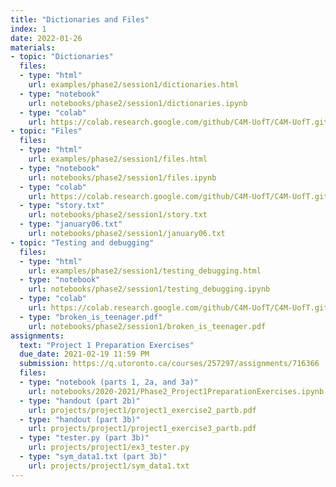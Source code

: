 ```yaml
---
title: "Dictionaries and Files"
index: 1
date: 2022-01-26
materials:
- topic: "Dictionaries"
  files: 
  - type: "html"
    url: examples/phase2/session1/dictionaries.html
  - type: "notebook"
    url: notebooks/phase2/session1/dictionaries.ipynb
  - type: "colab"
    url: https://colab.research.google.com/github/C4M-UofT/C4M-UofT.github.io/blob/master/notebooks/phase2/session1/dictionaries.ipynb
- topic: "Files"
  files: 
  - type: "html"
    url: examples/phase2/session1/files.html
  - type: "notebook"
    url: notebooks/phase2/session1/files.ipynb
  - type: "colab"
    url: https://colab.research.google.com/github/C4M-UofT/C4M-UofT.github.io/blob/master/notebooks/phase2/session1/files.ipynb
  - type: "story.txt"
    url: notebooks/phase2/session1/story.txt
  - type: "january06.txt"
    url: notebooks/phase2/session1/january06.txt
- topic: "Testing and debugging"
  files: 
  - type: "html"
    url: examples/phase2/session1/testing_debugging.html
  - type: "notebook"
    url: notebooks/phase2/session1/testing_debugging.ipynb
  - type: "colab"
    url: https://colab.research.google.com/github/C4M-UofT/C4M-UofT.github.io/blob/master/notebooks/phase2/session1/testing_debugging.ipynb
  - type: "broken_is_teenager.pdf"
    url: notebooks/phase2/session1/broken_is_teenager.pdf
assignments:
  text: "Project 1 Preparation Exercises"
  due_date: 2021-02-19 11:59 PM
  submission: https://q.utoronto.ca/courses/257297/assignments/716366
  files:
  - type: "notebook (parts 1, 2a, and 3a)" 
    url: notebooks/2020-2021/Phase2_Project1PreparationExercises.ipynb
  - type: "handout (part 2b)" 
    url: projects/project1/project1_exercise2_partb.pdf
  - type: "handout (part 3b)" 
    url: projects/project1/project1_exercise3_partb.pdf
  - type: "tester.py (part 3b)" 
    url: projects/project1/ex3_tester.py
  - type: "sym_data1.txt (part 3b)" 
    url: projects/project1/sym_data1.txt
---
```

